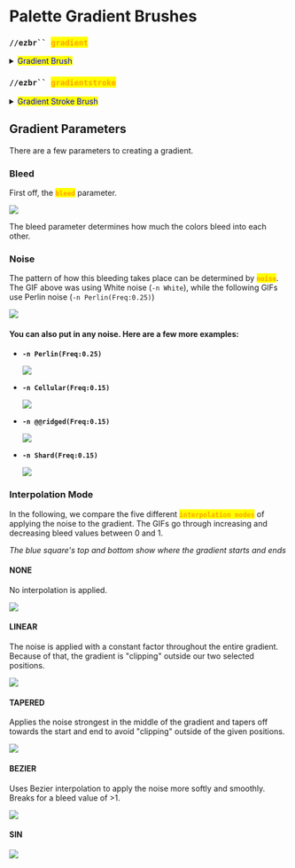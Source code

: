 # Palette Gradient Brushes

### `//ezbr`` `<mark style="color:orange;">`gradient`</mark>

<details>

<summary><mark style="color:blue;">Gradient Brush</mark></summary>

**`//ezbr gradient`` `**<mark style="color:orange;">**`<palette> [radius] [interpolation] [bleed] [-av] [-n <noise>] [-z <scale>] [-d <distanceFunction>]`**</mark>

The `gradient` brush allows you to first define a plane by selecting 2 points, you can then paint with your gradient with blocks chosen based on distance along this plane.

<mark style="color:blue;">**Left Click**</mark>**&#x20;to start a plane at your target block**\
<mark style="color:blue;">**Sneak + Left Click**</mark>**&#x20;to start a plane at the player position**\
<mark style="color:blue;">**Right Click**</mark>**&#x20;to set the end of the plane at your target block OR paint palette blocks if the plane is set**\
<mark style="color:blue;">**Sneak + Right Click**</mark>**&#x20;to set the end of the plane at the player position OR paint palette blocks if the plane is set**\
<mark style="color:blue;">**Swap Hands**</mark>**&#x20;(Default F key) to toggle between GLOBAL and PER\_ITEM active gradients**

* <mark style="color:orange;">**Palette**</mark>: Specifies the palette to use for the gradient.
* <mark style="color:orange;">**Radius**</mark> (Default: 8): Sets the radius of the brush.
* <mark style="color:orange;">**Interpolation**</mark> (Default: NONE): Determines the type of interpolation used in the gradient transition.
* <mark style="color:orange;">**Bleed**</mark> (Default: 0.5): Adjusts the strength of interpolation, with a normal range from 0 to 1.
* <mark style="color:orange;">**`-a`**</mark>: When activated, the gradient is allowed to replace air blocks.
* <mark style="color:orange;">**`-v`**</mark>: Deactivates WorldEditCUI integration.
* <mark style="color:orange;">**`-n <noise>`**</mark> (Default: `White()`): Adds an underlying noise field to the gradient effect.
* <mark style="color:orange;">**`-z <scale>`**</mark> (Default: 1): Modifies the scale of the noise.
* <mark style="color:orange;">**`-d <distanceFunction>`**</mark> (Default: NONE): Sets the distance mode changing the brush to work based on distance from the initial block with the given distance function.

</details>

### `//ezbr`` `<mark style="color:orange;">`gradientstroke`</mark>

<details>

<summary><mark style="color:blue;">Gradient Stroke Brush</mark></summary>

**`//ezbr gradientstroke`` `**<mark style="color:orange;">**`<palette> [radius] [interpolation] [bleed] [-advw] [-n <noise>] [-z <scale>]`**</mark>

The `gradientstroke` brush allows for gradient application along a path (stroke) defined by selecting points.

<mark style="color:blue;">**Left Click**</mark>**&#x20;to add points**\
<mark style="color:blue;">**Sneak + Left Click**</mark>**&#x20;to remove the last point**\
<mark style="color:blue;">**Right Click**</mark>**&#x20;to confirm & place the gradient stroke**\
<mark style="color:blue;">**Sneak + Right Click**</mark>**&#x20;to clear all points**\
<mark style="color:blue;">**Swap Hands**</mark>**&#x20;(Default F key) to toggle between GLOBAL and PER\_ITEM active gradients**

* <mark style="color:orange;">**Palette**</mark>: Specifies the block pattern for the gradient.
* <mark style="color:orange;">**Radius**</mark> (Default: 8): Sets the radius of the brush.
* <mark style="color:orange;">**Interpolation**</mark> (Default: LINEAR): Determines the type of interpolation used in the gradient transition.
* <mark style="color:orange;">**Bleed**</mark> (Default: 0.5): Adjusts the strength of interpolation, with a normal range from 0 to 1.
* <mark style="color:orange;">**`-a`**</mark>: When activated, allows the gradient to replace air blocks.
* <mark style="color:orange;">**`-d`**</mark>: Activates the 'distance to center' mode which applies the gradient based on distance to the middle of the stroke line instead of distance along the stroke.
* <mark style="color:orange;">**`-v`**</mark>: Deactivates WorldEditCUI integration.
* <mark style="color:orange;">**`-w`**</mark>: Clears the brush's path after every placed stroke.
* <mark style="color:orange;">**`-n <noise>`**</mark> (Default: `White()`): Adds an underlying noise field to the gradient effect.
* <mark style="color:orange;">**`-z <scale>`**</mark> (Default: 1): Modifies the scale of the noise.

</details>

## Gradient Parameters

There are a few parameters to creating a gradient.

### Bleed

First off, the <mark style="color:orange;">**`bleed`**</mark> parameter.

![](../../.gitbook/assets/GradientInterpolationTapered2.gif)

The bleed parameter determines how much the colors bleed into each other.

### Noise

The pattern of how this bleeding takes place can be determined by <mark style="color:orange;">**`noise`**</mark>. The GIF above was using White noise (`-n White`), while the following GIFs use Perlin noise (`-n Perlin(Freq:0.25)`)

![](../../.gitbook/assets/GradientInterpolationTapered.gif)

#### You can also put in any noise. Here are a few more examples:

*   **`-n Perlin(Freq:0.25)`**

    ![](../../.gitbook/assets/GradientInterpolationNoise_example1.png)
*   **`-n Cellular(Freq:0.15)`**

    ![](../../.gitbook/assets/GradientInterpolationNoise_example3.png)
*   **`-n @@ridged(Freq:0.15)`**

    ![](../../.gitbook/assets/GradientInterpolationNoise_example2.png)
*   **`-n Shard(Freq:0.15)`**

    ![](../../.gitbook/assets/GradientInterpolationNoise_example4.png)

### Interpolation Mode

In the following, we compare the five different <mark style="color:orange;">**`interpolation modes`**</mark> of applying the noise to the gradient. The GIFs go through increasing and decreasing bleed values between 0 and 1.

_The blue square's top and bottom show where the gradient starts and ends_

#### NONE

No interpolation is applied.

![](../../.gitbook/assets/GradientInterpolationNone.png)

#### LINEAR

The noise is applied with a constant factor throughout the entire gradient. Because of that, the gradient is "clipping" outside our two selected positions.

![](../../.gitbook/assets/GradientInterpolationLinear.gif)

#### TAPERED

Applies the noise strongest in the middle of the gradient and tapers off towards the start and end to avoid "clipping" outside of the given positions.

![](../../.gitbook/assets/GradientInterpolationTapered.gif)

#### BEZIER

Uses Bezier interpolation to apply the noise more softly and smoothly. Breaks for a bleed value of >1.

![](../../.gitbook/assets/GradientInterpolationBezier.gif)

#### SIN

![](../../.gitbook/assets/GradientInterpolationSin.gif)
